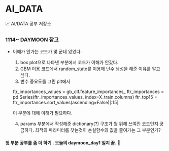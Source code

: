 # AI_DATA
📈 AI/DATA 공부 저장소


### 1114~ DAYMOON 참고
* 이해가 안가는 코드가 몇 군데 있었다. 
  1. box plot으로 나타낸 부분에서 코드가 이해가 안갔다. 
  2. GBM 이용 코드에서 random_state를 이용해 난수 생성을 해준 이유를 알고 싶다.
  3. 변수 중요도를 그린 plt에서 

    ftr_importances_values = gb_clf.feature_importances_
    ftr_importances = pd.Series(ftr_importances_values, index=X_train.columns)
    ftr_top15 = ftr_importances.sort_values(ascending=False)[:15]

  이 부분에 대해 이해가 필요하다. 

  4. params 부분에서 작성해준 dictionary(?) 구조가 뭘 위해 쓰여진 코드인지 궁금하다.
  최적의 파라미터를 찾는것이 손실함수의 값을 줄여가는 그 부분인가?

#### 윗 부분 공부를 좀 더 하기 . 오늘의 daymoon_day1 일지 끝. 🤔
